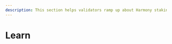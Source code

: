 ```yaml
---
description: This section helps validators ramp up about Harmony staking
---
```


# Learn

## 





